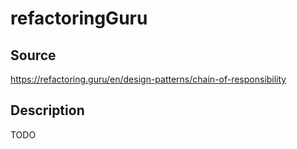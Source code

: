 # refactoringGuru

## Source

https://refactoring.guru/en/design-patterns/chain-of-responsibility

## Description

TODO